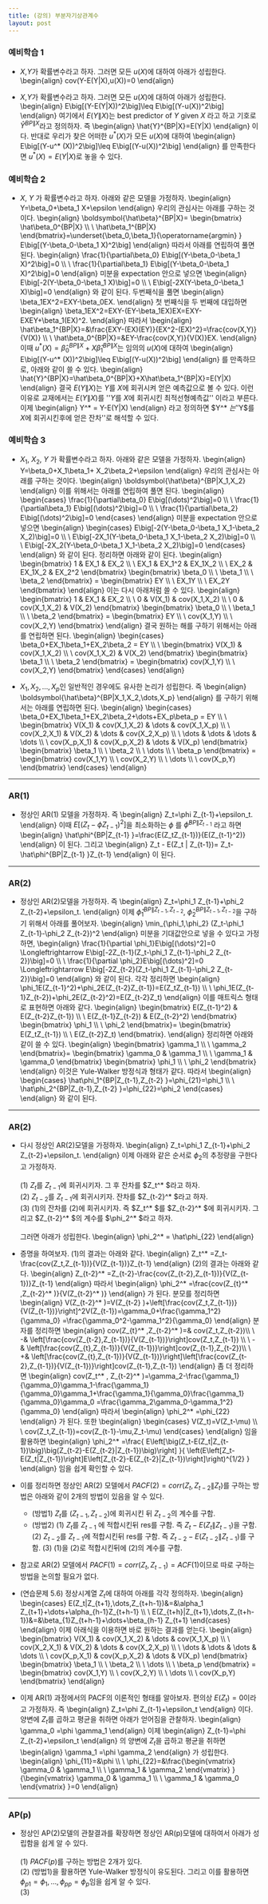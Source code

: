 ```yaml
---
title: (강의) 부분자기상관계수
layout: post
---
```


### 예비학습 1
- $X$,$Y$가 확률변수라고 하자. 그러면 모든 $u(X)$에 대하여 아래가 성립한다. 
\begin{align}
cov(Y-E(Y\|X),u(X))=0 
\end{align}

- $X$,$Y$가 확률변수라고 하자. 그러면 모든 $u(X)$에 대하여 아래가 성립한다. 
\begin{align}
E\big[(Y-E(Y\|X))^2\big]\leq E\big[(Y-u(X))^2\big]
\end{align}
여기에서 $E(Y\|X)$는 best predictor of $Y$ given $X$ 라고 하고 기호로 $\hat{Y}^{BP\|X}$라고 정의하자. 즉 
\begin{align}
\hat{Y}^{BP\|X}=E(Y|X)
\end{align}
이다. 반대로 우리가 찾은 어떠한 $u^* (X)$가 모든 $u(X)$에 대하여 
\begin{align}
E\big[(Y-u^* (X))^2\big]\leq E\big[(Y-u(X))^2\big]
\end{align}
를 만족한다면 $u^* (X)=E(Y|X)$로 놓을 수 있다. 

### 예비학습 2 
- $X$, $Y$ 가 확률변수라고 하자. 아래와 같은 모델을 가정하자. 
\begin{align}
Y=\beta_0+\beta_1 X+\epsilon
\end{align}
우리의 관심사는 아래를 구하는 것이다. 
\begin{align}
\boldsymbol{\hat\beta}^{BP\|X}=
\begin{bmatrix}
\hat\beta_0^{BP\|X} \\\\ \\
\hat\beta_1^{BP\|X}
\end{bmatrix}=\underset{\beta_0,\beta_1}{\operatorname{argmin} } E\big[(Y-\beta_0-\beta_1 X)^2\big]
\end{align}
따라서 아래를 연립하여 풀면 된다. 
\begin{align}
\frac{1}{\partial\beta_0} E\big[(Y-\beta_0-\beta_1 X)^2\big]=0 \\\\ \\
\frac{1}{\partial\beta_1} E\big[(Y-\beta_0-\beta_1 X)^2\big]=0
\end{align}
미분을 expectation 안으로 넣으면 
\begin{align}
E\big[-2(Y-\beta_0-\beta_1 X)\big]=0 \\\\ \\
E\big[-2X(Y-\beta_0-\beta_1 X)\big]=0
\end{align}
와 같이 된다. 두번째식을 풀면 
\begin{align}
\beta_1EX^2=EXY-\beta_0EX.
\end{align}
첫 번째식을 두 번째에 대입하면 
\begin{align}
\beta_1EX^2=EXY-(EY-\beta_1EX)EX=EXY-EXEY+\beta_1(EX)^2.
\end{align}
따라서 
\begin{align}
\hat\beta_1^{BP\|X}=&\frac{EXY-(EX)(EY)}{EX^2-(EX)^2}=\frac{cov(X,Y)}{V(X)} \\\\ \\
\hat\beta_0^{BP\|X}=&EY-\frac{cov(X,Y)}{V(X)}EX.
\end{align}
이때 $u^* (X)=\hat\beta_0^{BP\|X}+X\hat\beta_1^{BP\|X}$는 임의의 $u(X)$에 대하여 
\begin{align}
E\big[(Y-u^* (X))^2\big]\leq E\big[(Y-u(X))^2\big]
\end{align}
를 만족하므로, 아래와 같이 쓸 수 있다. 
\begin{align}
\hat{Y}^{BP\|X}=\hat\beta_0^{BP\|X}+X\hat\beta_1^{BP\|X}=E(Y\|X)
\end{align}
결국 $E(Y\|X)$는 $Y$를 $X$에 회귀시켜 얻은 예측값으로 볼 수 있다. 이런 이유로 교재에서는 $E(Y\|X)$를 ''$Y$를 $X$에 회귀시킨 최적선형예측값'' 이라고 부른다. 이제 
\begin{align}
Y^* = Y-E(Y\|X)
\end{align}
라고 정의하면 $Y^* $는 ''$Y$를 $X$에 회귀시킨후에 얻은 잔차''로 해석할 수 있다. 

### 예비학습 3 
- $X_1$, $X_2$, $Y$ 가 확률변수라고 하자. 아래와 같은 모델을 가정하자. 
\begin{align}
Y=\beta_0+X_1\beta_1+ X_2\beta_2+\epsilon
\end{align}
우리의 관심사는 아래를 구하는 것이다. 
\begin{align}
\boldsymbol{\hat\beta}^{BP\|X_1,X_2}
\end{align}
이를 위해서는 아래를 연립하여 풀면 된다. 
\begin{align}
\begin{cases}
\frac{1}{\partial\beta_0} E\big[(\dots)^2\big]=0 \\\\ \\
\frac{1}{\partial\beta_1} E\big[(\dots)^2\big]=0 \\\\ \\
\frac{1}{\partial\beta_2} E\big[(\dots)^2\big]=0
\end{cases}
\end{align}
미분을 expectation 안으로 넣으면 
\begin{align}
\begin{cases}
E\big[-2(Y-\beta_0-\beta_1 X_1-\beta_2 X_2)\big]=0 \\\\ \\
E\big[-2X_1(Y-\beta_0-\beta_1 X_1-\beta_2 X_2)\big]=0 \\\\ \\
E\big[-2X_2(Y-\beta_0-\beta_1 X_1-\beta_2 X_2)\big]=0
\end{cases}
\end{align}
와 같이 된다. 정리하면 아래와 같이 된다. 
\begin{align}
\begin{bmatrix}
1 & EX_1 & EX_2 \\\\ \\
EX_1 & EX_1^2 & EX_1X_2 \\\\ \\
EX_2 & EX_1X_2 & EX_2^2 
\end{bmatrix}
\begin{bmatrix}
\beta_0 \\\\ \\
\beta_1 \\\\ \\
\beta_2
\end{bmatrix}
=
\begin{bmatrix}
EY \\\\ \\
EX_1Y \\\\ \\
EX_2Y
\end{bmatrix}
\end{align}
이는 다시 아래처럼 쓸 수 있다. 
\begin{align}
\begin{bmatrix}
1 & EX_1 & EX_2 \\\\ \\
0 & V(X_1) & cov(X_1,X_2) \\\\ \\
0 & cov(X_1,X_2) & V(X_2)
\end{bmatrix}
\begin{bmatrix}
\beta_0 \\\\ \\
\beta_1 \\\\ \\
\beta_2
\end{bmatrix}
=
\begin{bmatrix}
EY \\\\ \\
cov(X_1,Y) \\\\ \\
cov(X_2,Y)
\end{bmatrix}
\end{align}
결국 원하는 해를 구하기 위해서는 아래를 연립하면 된다. 
\begin{align}
\begin{cases}
\beta_0+EX_1\beta_1+EX_2\beta_2 = EY \\\\ \\ 
\begin{bmatrix}
V(X_1) & cov(X_1,X_2) \\\\ \\
cov(X_1,X_2) & V(X_2) 
\end{bmatrix}
\begin{bmatrix}
\beta_1 \\\\ \\
\beta_2
\end{bmatrix}
=
\begin{bmatrix}
cov(X_1,Y) \\\\ \\
cov(X_2,Y)
\end{bmatrix}
\end{cases}
\end{align}

- $X_1,X_2,\dots,X_p$인 일반적인 경우에도 유사한 논리가 성립한다. 즉 
\begin{align}
\boldsymbol{\hat\beta}^{BP\|X_1,X_2,\dots,X_p}
\end{align}
를 구하기 위해서는 아래를 연립하면 된다. 
\begin{align}
\begin{cases}
\beta_0+EX_1\beta_1+EX_2\beta_2+\dots+EX_p\beta_p = EY \\\\ \\ 
\begin{bmatrix}
V(X_1) & cov(X_1,X_2) & \dots & cov(X_1,X_p) \\\\ \\
cov(X_2,X_1) & V(X_2) & \dots & cov(X_2,X_p) \\\\ \\ 
\dots & \dots & \dots & \dots \\\\ \\
cov(X_p,X_1) & cov(X_p,X_2) & \dots & V(X_p) 
\end{bmatrix}
\begin{bmatrix}
\beta_1 \\\\ \\
\beta_2 \\\\ \\
\dots \\\\ \\
\beta_p
\end{bmatrix}
=
\begin{bmatrix}
cov(X_1,Y) \\\\ \\
cov(X_2,Y) \\\\ \\
\dots \\\\ \\
cov(X_p,Y)
\end{bmatrix}
\end{cases}
\end{align}

---


### AR(1)
- 정상인 AR(1) 모델을 가정하자. 즉 
\begin{align}
Z_t=\phi Z_{t-1}+\epsilon_t. 
\end{align}
이때 $E\big[(Z_t-\phi Z_{t-1})^2\big]$을 최소화하는 $\phi$ 를 $\hat\phi^{BP\|Z_{t-1} }$ 라고 하면 
\begin{align}
\hat\phi^{BP\|Z_{t-1} }=\frac{E(Z_tZ_{t-1})}{E(Z_{t-1}^2)}
\end{align}
이 된다. 그리고 
\begin{align}
Z_t - E(Z_t \| Z_{t-1})= Z_t-\hat\phi^{BP\|Z_{t-1} }Z_{t-1}
\end{align}
이 된다. 

--- 

### AR(2) 
- 정상인 AR(2)모델을 가정하자. 즉 
\begin{align}
Z_t=\phi_1 Z_{t-1}+\phi_2 Z_{t-2}+\epsilon_t. 
\end{align}
이제 $\hat\phi_1^{BP\|Z_{t-1},Z_{t-2} }$, $\hat\phi_2^{BP\|Z_{t-1},Z_{t-2} }$을 구하기 위해서 아래를 풀어보자. 
\begin{align}
\min_{\phi_1,\phi_2} (Z_t-\phi_1 Z_{t-1}-\phi_2 Z_{t-2})^2
\end{align}
미분을 기대값안으로 넣을 수 있다고 가정하면, 
\begin{align}
\frac{1}{\partial \phi_1}E\big[(\dots)^2]=0 \Longleftrightarrow E\big[-2Z_{t-1}(Z_t-\phi_1 Z_{t-1}-\phi_2 Z_{t-2})\big]=0 \\\\ \\
\frac{1}{\partial \phi_2}E\big[(\dots)^2]=0 \Longleftrightarrow E\big[-2Z_{t-2}(Z_t-\phi_1 Z_{t-1}-\phi_2 Z_{t-2})\big]=0
\end{align}
와 같이 된다. 각각 정리하면 
\begin{align}
\phi_1E(Z_{t-1}^2)+\phi_2E(Z_{t-2}Z_{t-1})=E(Z_tZ_{t-1}) \\\\ \\
\phi_1E(Z_{t-1}Z_{t-2})+\phi_2E(Z_{t-2}^2)=E(Z_{t-2}Z_t)
\end{align}
이를 매트릭스 형태로 표현하면 아래와 같다. 
\begin{align}
\begin{bmatrix}
E(Z_{t-1}^2) & E(Z_{t-2}Z_{t-1}) \\\\ \\
E(Z_{t-1}Z_{t-2}) & E(Z_{t-2}^2)
\end{bmatrix}
\begin{bmatrix}
\phi_1 \\\\ \\
\phi_2
\end{bmatrix}=
\begin{bmatrix}
E(Z_tZ_{t-1}) \\\\ \\
E(Z_{t-2}Z_t)
\end{bmatrix}. 
\end{align}
정리하면 아래와 같이 쓸 수 있다. 
\begin{align}
\begin{bmatrix}
\gamma_1 \\\\ \\
\gamma_2
\end{bmatrix}=
\begin{bmatrix}
\gamma_0 & \gamma_1 \\\\ \\
\gamma_1 & \gamma_0
\end{bmatrix}
\begin{bmatrix}
\phi_1 \\\\ \\
\phi_2
\end{bmatrix}
\end{align}
이것은 Yule-Walker 방정식과 형태가 같다. 따라서 
\begin{align}
\begin{cases}
\hat\phi_1^{BP\|Z_{t-1},Z_{t-2} }=\phi_{21}=\phi_1 \\\\ \\
\hat\phi_2^{BP\|Z_{t-1},Z_{t-2} }=\phi_{22}=\phi_2
\end{cases}
\end{align}
와 같이 된다. 

--- 

### AR(2) 
- 다시 정상인 AR(2)모델을 가정하자. 
\begin{align}
Z_t=\phi_1 Z_{t-1}+\phi_2 Z_{t-2}+\epsilon_t. 
\end{align}
이제 아래와 같은 순서로 $\phi_2$의 추정량을 구한다고 가정하자. <br/><br/>
(1) $Z_t$를 $Z_{t-1}$에 회귀시키자. 그 후 잔차를 $Z_t^* $라고 하자. <br/>
(2) $Z_{t-2}$를 $Z_{t-1}$에 회귀시키자. 잔차를 $Z_{t-2}^* $라고 하자. <br/>
(3) (1)의 잔차를 (2)에 회귀시키자. 즉 $Z_t^* $를 $Z_{t-2}^* $에 회귀시키자. 그리고 $Z_{t-2}^* $의 계수를 $\phi_2^* $라고 하자. <br/><br/> 
그러면 아래가 성립한다. 
\begin{align}
\phi_2^* = \hat\phi_{22}
\end{align}

- 증명을 하여보자. 
(1)의 결과는 아래와 같다. 
\begin{align}
Z_t^* =Z_t-\frac{cov(Z_t,Z_{t-1})}{V(Z_{t-1})}Z_{t-1}
\end{align}
(2)의 결과는 아래와 같다. 
\begin{align}
Z_{t-2}^* =Z_{t-2}-\frac{cov(Z_{t-2},Z_{t-1})}{V(Z_{t-1})}Z_{t-1}
\end{align}
따라서 
\begin{align}
\phi_2^* =\frac{cov(Z_{t}^* ,Z_{t-2}^*  )}{V(Z_{t-2}^* )}
\end{align}
가 된다. 분모를 정리하면 
\begin{align}
V(Z_{t-2}^* )=V(Z_{t-2} )+\left[\frac{cov(Z_t,Z_{t-1})}{V(Z_{t-1})}\right]^2V(Z_{t-1})=\gamma_0+\frac{\gamma_1^2}{\gamma_0}
=\frac{\gamma_0^2-\gamma_1^2}{\gamma_0}
\end{align}
분자를 정리하면 
\begin{align}
cov(Z_{t}^* ,Z_{t-2}^* )=&
cov(Z_t,Z_{t-2})\\\\ \\
-& \left[\frac{cov(Z_{t-2},Z_{t-1})}{V(Z_{t-1})}\right]cov(Z_t,Z_{t-1}) \\\\ \\
-& \left[\frac{cov(Z_{t},Z_{t-1})}{V(Z_{t-1})}\right]cov(Z_{t-1},Z_{t-2})\\\\ \\
+& \left[\frac{cov(Z_{t},Z_{t-1})}{V(Z_{t-1})}\right]\left[\frac{cov(Z_{t-2},Z_{t-1})}{V(Z_{t-1})}\right]cov(Z_{t-1},Z_{t-1})
\end{align}
좀 더 정리하면 
\begin{align}
cov(Z_t^* , Z_{t-2}^* )=\gamma_2-\frac{\gamma_1}{\gamma_0}\gamma_1-\frac{\gamma_1}{\gamma_0}\gamma_1+\frac{\gamma_1}{\gamma_0}\frac{\gamma_1}{\gamma_0}\gamma_0
=\frac{\gamma_2\gamma_0-\gamma_1^2}{\gamma_0}
\end{align}
따라서 
\begin{align}
\phi_2^* =\phi_{22}
\end{align}
가 된다. 
또한 
\begin{align}
\begin{cases}
V(Z_t)=V(Z_t-\mu) \\\\ \\
cov(Z_t,Z_{t-1})=cov(Z_{t-1}-\mu,Z_t-\mu)
\end{cases}
\end{align}
임을 활용하면 
\begin{align}
\phi_2^* =\frac{
E\left[\big(Z_t-E(Z_t\|Z_{t-1})\big)\big(Z_{t-2}-E(Z_{t-2}\|Z_{t-1})\big)\right]
}{
\left(E\left[Z_t-E(Z_t\|Z_{t-1})\right]E\left[Z_{t-2}-E(Z_{t-2}\|Z_{t-1})\right]\right)^{1/2}
}
\end{align}
임을 쉽게 확인할 수 있다. 

- 이를 정리하면 정상인 AR(2) 모델에서 $PACF(2)=corr(Z_t,Z_{t-2}\|Z_t)$를 구하는 방법은 아래와 같이 2개의 방법이 있음을 알 수 있다. 
	- (방법1) $Z_t$를 $(Z_{t-1},Z_{t-2})$에 회귀시킨 뒤 $Z_{t-2}$의 계수를 구함. 
	- (방법2) (1) $Z_t$를 $Z_{t-1}$ 에 적합시킨뒤 res를 구함. 즉 $Z_t-E(Z_t\|Z_{t-1})$을 구함. (2) $Z_{t-2}$를 $Z_{t-1}$에 적합시킨뒤 res를 구함. 즉 $Z_{t-2}-E(Z_{t-2}\|Z_{t-1})$를 구함. (3) (1)을 (2)로 적합시킨뒤에 (2)의 계수를 구함. 

- 참고로 AR(2) 모델에서 $PACF(1)=corr(Z_t,Z_{t-1})=ACF(1)$이므로 따로 구하는 방법을 논의할 필요가 없다. 

- (연습문제 5.6) 정상시계열 $Z_t$에 대하여 아래를 각각 정의하자. 
\begin{align}
\begin{cases}
E(Z_t\|Z_{t+1},\dots,Z_{t+h-1})&=&\alpha_1 Z_{t+1}+\dots+\alpha_{h-1}Z_{t+h-1} \\\\ \\
E(Z_{t+h}\|Z_{t+1},\dots,Z_{t+h-1})&=&\beta_{1}Z_{t+h-1}+\dots+\beta_{h-1} Z_{t+1}
\end{cases}
\end{align}
이제 아래식을 이용하면 바로 원하는 결과를 얻는다. 
\begin{align}
\begin{bmatrix}
V(X_1) & cov(X_1,X_2) & \dots & cov(X_1,X_p) \\\\ \\
cov(X_2,X_1) & V(X_2) & \dots & cov(X_2,X_p) \\\\ \\ 
\dots & \dots & \dots & \dots \\\\ \\
cov(X_p,X_1) & cov(X_p,X_2) & \dots & V(X_p) 
\end{bmatrix}
\begin{bmatrix}
\beta_1 \\\\ \\
\beta_2 \\\\ \\
\dots \\\\ \\
\beta_p
\end{bmatrix}
=
\begin{bmatrix}
cov(X_1,Y) \\\\ \\
cov(X_2,Y) \\\\ \\
\dots \\\\ \\
cov(X_p,Y)
\end{bmatrix}
\end{align}

- 이제 AR(1) 과정에서의 PACF의 이론적인 형태를 알아보자. 편의상 $E(Z_t)=0$이라고 가정하자. 즉 
\begin{align}
Z_t=\phi Z_{t-1}+\epsilon_t
\end{align}
이다. 양변에 $Z_t$를 곱하고 평균을 취하면 아래가 얻어짐을 관찰하자. 
\begin{align}
\gamma_0 =\phi \gamma_1 
\end{align}
이제 
\begin{align}
Z_{t-1}=\phi Z_{t-2}+\epsilon_t
\end{align}
의 양변에 $Z_t$을 곱하고 평균을 취하면 
\begin{align}
\gamma_1 =\phi \gamma_2
\end{align}
가 성립한다. 
\begin{align}
\phi_{11}=&\phi \\\\ \\
\phi_{22}=&\frac{\begin{vmatrix}  \gamma_0 & \gamma_1 \\\\ \\ \gamma_1 & \gamma_2 \end{vmatrix} }{\begin{vmatrix}  \gamma_0 & \gamma_1 \\\\ \\ \gamma_1 & \gamma_0 \end{vmatrix} }=0 
\end{align}



---

### AP(p)
- 정상인 AP(2)모델의 관찰결과를 확장하면 정상인 AR(p)모델에 대하여서 아래가 성립함을 쉽게 알 수 있다. <br/><br/>
(1) $PACF(p)$를 구하는 방법은 2개가 있다. <br/>
(2) (방법1)을 활용하면 Yule-Walker 방정식이 유도된다. 그리고 이를 활용하면 $\phi_{p1}=\phi_{1},\dots,\phi_{pp}=\phi_{p}$임을 쉽게 알 수 있다. <br/>
(3) 
